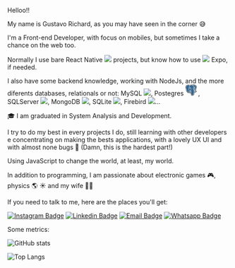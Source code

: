 Helloo!!


My name is Gustavo Richard, as you may have seen in the corner :sweat_smile:

I'm a Front-end Developer, with focus on mobiles, but sometimes I take a chance on the web too.

Normally I use bare React Native <img src="https://appmasters.io/static/react-47ce6e77f039020ee2e76a10c1e988e9.png" height="25px"/>  projects, but know how to use <img src="https://static-00.iconduck.com/assets.00/expo-icon-512x462-3a87htea.png" height="20px"/> Expo, if needed.

I also have some backend knowledge, working with NodeJs, and the more diferents databases, relationals or not: MySQL <img src="https://www.mysql.com/common/logos/logo-mysql-170x115.png" height="25px"/>, Postegres <img src="https://raw.githubusercontent.com/github/explore/80688e429a7d4ef2fca1e82350fe8e3517d3494d/topics/postgresql/postgresql.png" height="25px"/> , SQLServer <img src="https://altyra.com/wp-content/uploads/2018/11/microsoft-sql-server-logo-png.png" height="25px"/>, MongoDB <img src="https://img.icons8.com/color/452/mongodb.png" height="25px"/>, SQLite <img src="https://upload.wikimedia.org/wikipedia/commons/thumb/3/38/SQLite370.svg/1280px-SQLite370.svg.png" height="25px"/>, Firebird <img src="https://firebirdsql.org/file/about/ds-firebird-logo-1000.png" height="25px"/>...

:mortar_board: I am graduated in System Analysis and Development.

I try to do my best in every projects I do, still learning with other developers e concentrating on making the bests applications, with a lovely UX UI and with almost none bugs :bug: (Damn, this is the hardest part!)

Using JavaScript to change the world, at least, my world.

In addition to programming, I am passionate about electronic games :video_game:, physics :earth_americas: :sunny: and my wife :bride_with_veil:

If you need to talk to me, here are the places you'll get:

[![Instagram Badge](https://img.shields.io/badge/-Instagram-1B570F?style=flat-square&labelColor=1B570F&logo=instagram&logoColor=white&link=https://www.instagram.com/gustavorichardd/)](https://www.instagram.com/gustavorichardd/)
[![Linkedin Badge](https://img.shields.io/badge/-Linkedin-1B570F?style=flat-square&logo=Linkedin&logoColor=white&link=https://www.linkedin.com/in/gustavorichardd/)](https://www.linkedin.com/in/gustavorichardd/) 
[![Email Badge](https://img.shields.io/badge/-Whatsapp-1B570F?style=flat-square&labelColor=1B570F&logo=whatsapp&logoColor=white&link=https://www.instagram.com/gustavorichardd/)](https://wa.me/55048996081114)
[![Whatsapp Badge](https://img.shields.io/badge/-Email-1B570F?style=flat-square&logo=microsoft-outlook&logoColor=white&link=mailto:gustavo.richard@outlook.com.br)](mailto:gustavo.richard@outlook.com.br)

Some metrics:

![GitHub stats](https://github-readme-stats.vercel.app/api?username=gustavorichardd&count_private=true&show_icons=true&theme=vue-dark)

![Top Langs](https://github-readme-stats.vercel.app/api/top-langs/?username=gustavorichardd&layout=compact&theme=vue-dark)
